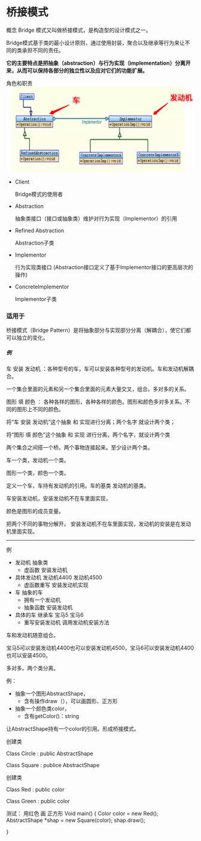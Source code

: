 # 桥接模式

概念
Bridge 模式又叫做桥接模式，是构造型的设计模式之一。

Bridge模式基于类的最小设计原则，通过使用封装，聚合以及继承等行为来让不同的类承担不同的责任。

**它的主要特点是把抽象（abstraction）与行为实现（implementation）分离开来，从而可以保持各部分的独立性以及应对它们的功能扩展。**

角色和职责
![image-20200427111618469](assets/image-20200427111618469.png)



- Client

   Bridge模式的使用者

- Abstraction

    抽象类接口（接口或抽象类）维护对行为实现（Implementor）的引用

- Refined Abstraction

   Abstraction子类

- Implementor

    行为实现类接口 (Abstraction接口定义了基于Implementor接口的更高层次的操作)

- ConcreteImplementor

  Implementor子类

### 适用于

桥接模式（Bridge Pattern）是将抽象部分与实现部分分离（解耦合），使它们都可以独立的变化。

##### 例

车  安装  发动机 ：各种型号的车，车可以安装各种型号的发动机。车和发动机解耦合。

一个集合里面的元素和另一个集合里面的元素大量交叉，组合。多对多的关系。

图形  填  颜色 ： 各种各样的图形，各种各样的颜色。图形和颜色多对多关系。不同的图形上不同的颜色。

将“车  安装  发动机”这个抽象  和  实现进行分离；两个名字  就设计两个类；

将“图形  填  颜色”这个抽象  和  实现  进行分离，两个名字，就设计两个类



两个集合之间搭一个桥。两个事物连接起来。至少设计两个类。

车一个类，发动机一个类。

图形一个类，颜色一个类。

定义一个车，车持有发动机的引用。车的基类 发动机的基类。

车安装发动机，安装发动机不在车里面实现，

颜色是图形的成员变量。

把两个不同的事物分解开。 安装发动机不在车里面实现，发动机的安装是在发动机里面实现。



---

例

- 发动机 抽象类
  - 虚函数 安装发动机
- 具体发动机    发动机4400  发动机4500
  - 虚函数重写 安装发动机实现
- 车 抽象的车
  - 拥有一个发动机
  - 抽象函数 安装发动机 
- 具体的车 继承车    宝马5  宝马6 
  - 重写安装发动机 调用发动机安装方法

车和发动机随意组合。

宝马5可以安装发动机4400也可以安装发动机4500，宝马6可以安装发动机4400也可以安装4500。

多对多。两个类分离。



例：

- 抽象一个图形AbstractShape，
  - 含有操作draw（），可以画圆形、正方形
- 抽象一个颜色类color，
  - 含有getColor()：string

让AbstractShape持有一个color的引用。形成桥接模式。

创建类 	

Class Circle : public AbstractShape

Class Square : publice AbstractShape

创建类

Class Red : public color

Class Green : public color

测试： 用红色 画 正方形
Void main()
{
	Color color = new Red();
	AbstractShape *shap = new Square(color);
	shap.draw();

}